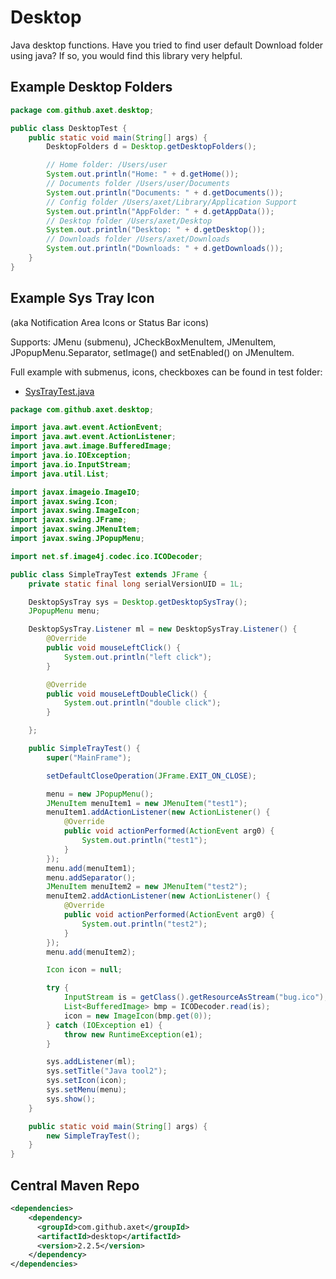 # Desktop

Java desktop functions. Have you tried to find user default Download folder using java? If so, you would find this
library very helpful.

## Example Desktop Folders

```java    
package com.github.axet.desktop;

public class DesktopTest {
    public static void main(String[] args) {
        DesktopFolders d = Desktop.getDesktopFolders();

        // Home folder: /Users/user
        System.out.println("Home: " + d.getHome());
        // Documents folder /Users/user/Documents
        System.out.println("Documents: " + d.getDocuments());
        // Config folder /Users/axet/Library/Application Support
        System.out.println("AppFolder: " + d.getAppData());
        // Desktop folder /Users/axet/Desktop
        System.out.println("Desktop: " + d.getDesktop());
        // Downloads folder /Users/axet/Downloads
        System.out.println("Downloads: " + d.getDownloads());
    }
}
```

## Example Sys Tray Icon
(aka Notification Area Icons or Status Bar icons)

Supports: JMenu (submenu), JCheckBoxMenuItem, JMenuItem, JPopupMenu.Separator, setImage() and setEnabled() on JMenuItem.

Full example with submenus, icons, checkboxes can be found in test folder:

  * [SysTrayTest.java](src/test/java/com/github/axet/desktop/SysTrayTest.java)

```java
package com.github.axet.desktop;

import java.awt.event.ActionEvent;
import java.awt.event.ActionListener;
import java.awt.image.BufferedImage;
import java.io.IOException;
import java.io.InputStream;
import java.util.List;

import javax.imageio.ImageIO;
import javax.swing.Icon;
import javax.swing.ImageIcon;
import javax.swing.JFrame;
import javax.swing.JMenuItem;
import javax.swing.JPopupMenu;

import net.sf.image4j.codec.ico.ICODecoder;

public class SimpleTrayTest extends JFrame {
    private static final long serialVersionUID = 1L;

    DesktopSysTray sys = Desktop.getDesktopSysTray();
    JPopupMenu menu;

    DesktopSysTray.Listener ml = new DesktopSysTray.Listener() {
        @Override
        public void mouseLeftClick() {
            System.out.println("left click");
        }

        @Override
        public void mouseLeftDoubleClick() {
            System.out.println("double click");
        }

    };

    public SimpleTrayTest() {
        super("MainFrame");

        setDefaultCloseOperation(JFrame.EXIT_ON_CLOSE);

        menu = new JPopupMenu();
        JMenuItem menuItem1 = new JMenuItem("test1");
        menuItem1.addActionListener(new ActionListener() {
            @Override
            public void actionPerformed(ActionEvent arg0) {
                System.out.println("test1");
            }
        });
        menu.add(menuItem1);
        menu.addSeparator();
        JMenuItem menuItem2 = new JMenuItem("test2");
        menuItem2.addActionListener(new ActionListener() {
            @Override
            public void actionPerformed(ActionEvent arg0) {
                System.out.println("test2");
            }
        });
        menu.add(menuItem2);

        Icon icon = null;

        try {
            InputStream is = getClass().getResourceAsStream("bug.ico");
            List<BufferedImage> bmp = ICODecoder.read(is);
            icon = new ImageIcon(bmp.get(0));
        } catch (IOException e1) {
            throw new RuntimeException(e1);
        }

        sys.addListener(ml);
        sys.setTitle("Java tool2");
        sys.setIcon(icon);
        sys.setMenu(menu);
        sys.show();
    }

    public static void main(String[] args) {
        new SimpleTrayTest();
    }
}
```

## Central Maven Repo

```xml
<dependencies>
	<dependency>
	  <groupId>com.github.axet</groupId>
	  <artifactId>desktop</artifactId>
	  <version>2.2.5</version>
	</dependency>
</dependencies>
```